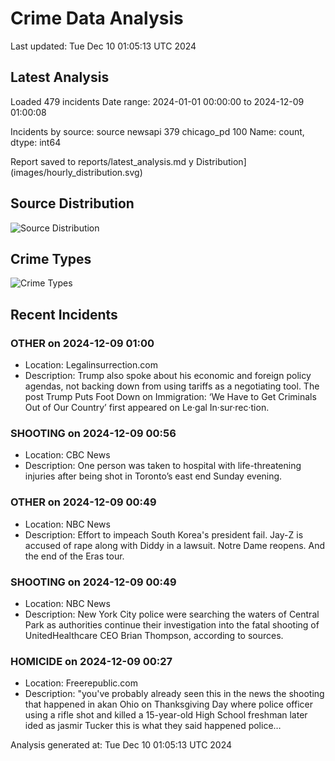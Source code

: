 # Crime Data Analysis
Last updated: Tue Dec 10 01:05:13 UTC 2024

## Latest Analysis

Loaded 479 incidents
Date range: 2024-01-01 00:00:00 to 2024-12-09 01:00:08

Incidents by source:
source
newsapi       379
chicago_pd    100
Name: count, dtype: int64

Report saved to reports/latest_analysis.md
y Distribution](images/hourly_distribution.svg)

## Source Distribution
![Source Distribution](images/source_distribution.svg)

## Crime Types
![Crime Types](images/crime_types.svg)

## Recent Incidents

### OTHER on 2024-12-09 01:00
- Location: Legalinsurrection.com
- Description: Trump also spoke about his economic and foreign policy agendas, not backing down from using tariffs as a negotiating tool.
The post Trump Puts Foot Down on Immigration: ‘We Have to Get Criminals Out of Our Country’ first appeared on Le·gal In·sur·rec·tion.


### SHOOTING on 2024-12-09 00:56
- Location: CBC News
- Description: One person was taken to hospital with life-threatening injuries after being shot in Toronto’s east end Sunday evening.


### OTHER on 2024-12-09 00:49
- Location: NBC News
- Description: Effort to impeach South Korea's president fail. Jay-Z is accused of rape along with Diddy in a lawsuit. Notre Dame reopens. And the end of the Eras tour.


### SHOOTING on 2024-12-09 00:49
- Location: NBC News
- Description: New York City police were searching the waters of Central Park as authorities continue their investigation into the fatal shooting of UnitedHealthcare CEO Brian Thompson, according to sources.


### HOMICIDE on 2024-12-09 00:27
- Location: Freerepublic.com
- Description: "you've probably already seen this in the news the shooting that happened in akan Ohio on Thanksgiving Day where police officer using a rifle shot and killed a 15-year-old High School freshman later ided as jasmir Tucker this is what they said happened police…

Analysis generated at: Tue Dec 10 01:05:13 UTC 2024
